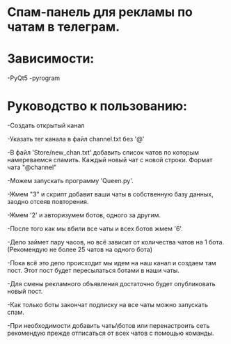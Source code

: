 # Спам-панель для рекламы по чатам в телеграм. 

# Зависимости:
-PyQt5
-pyrogram

# Руководство к пользованию:
<p>-Создать открытый канал</p>
<p>-Указать тег канала в файл channel.txt без '@'</p>
<p>-В файл 'Store/new_chan.txt' добавить список чатов по которым намереваемся спамить. Каждый новый чат с новой строки. 
  Формат чата "@channel"</p>
<p>-Можем запускать программу 'Queen.py'.</p>
<p>-Жмем "3" и скрипт добавит ваши чаты в собственную базу данных, заодно отсеяв повторения.</p>
<p>-Жмем '2' и авторизумем ботов, одного за другим.</p>
<p>-После того как мы вбили все чаты и всех ботов жмем '6'.</p>
<p>-Дело займет пару часов, но всё зависит от количества чатов на 1 бота. (Рекомендую не более 25 чатов на одного бота)</p>
<p>-Пока всё это дело происходит мы идем на наш канал и создаем там пост. Этот пост будет пересылаться ботами в наши чаты.</p>
<p>-Для смены рекламного объявления достаточно будет опубликовать новый пост.</p>
<p>-Как только боты закончат подписку на все чаты можно запускать спам.</p>
<p>-При необходимости добавить чаты\ботов или перенастроить сеть рекомендую прежде отписаться от всех чатов с помощью команды.</p>

